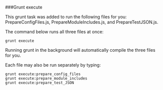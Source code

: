###Grunt execute

This grunt task was added to run the following files for you: PrepareConfigFiles.js, PrepareModuleIncludes.js, and PrepareTestJSON.js.

The command below runs all three files at once:

	grunt execute

Running grunt in the background will automatically compile the three files for you.

Each file may also be run separately by typing:

	grunt execute:prepare_config_files
	grunt execute:prepare_module_includes
	grunt execute:prepare_test_JSON
